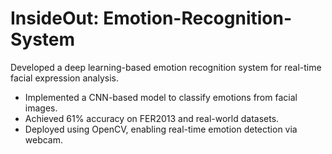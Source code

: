 # InsideOut: Emotion-Recognition-System
Developed a deep learning-based emotion recognition system for real-time facial expression analysis.
- Implemented a CNN-based model to classify emotions from facial images.
- Achieved 61% accuracy on FER2013 and real-world datasets.
- Deployed using OpenCV, enabling real-time emotion detection via webcam.

